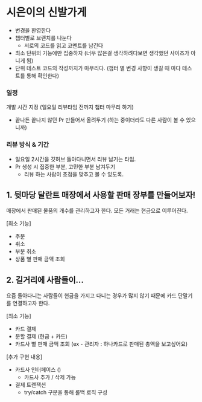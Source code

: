 # 시은이의 신발가게
* 변경을 환영한다
* 챕터별로 브랜치를 나눈다
    * 서로의 코드를 읽고 코멘트를 남긴다
* 최소  단위의 기능에만 집중하자 (너무 많은걸 생각하려다보면 생각했던 사이즈가 아니게 됨)
* 단위 테스트 코드의 작성까지가 마무리다. (챕터 별 변경 사항이 생길 때 마다 테스트를 통해 확인한다)



### 일정

개발 시간 지정 (일요일 리뷰타임 전까지 챕터 마무리 하기)

* 끝나든 끝나지 않던 Pr 만들어서 올려두기 (하는 중이더라도 다른 사람이 볼 수 있으니까)

### 리뷰 방식 & 기간

* 일요일 2시간을 깃허브 돌아다니면서 리뷰 남기는 타임.
* Pr 생성 시 집중한 부분, 고민한 부분 남겨두기
    * 리뷰 하는 사람이 초점을 맞추고 볼 수 있도록.



## 1. 뒷마당 달란트 매장에서 사용할 판매 장부를 만들어보자!

매장에서 판매된 물품의 개수를 관리하고자 한다.
모든 거래는 현금으로 이루어진다.

[최소 기능]

* 주문
* 취소
* 부분 취소
* 상품 별 판매 금액 조회



## 2. 길거리에 사람들이...

요즘 돌아다니는 사람들이 현금을 가지고 다니는 경우가 많지 않기 때문에 카드 단말기를 연결하고자 한다.

[최소 기능]

* 카드 결제
* 분할 결제 (현금 + 카드)
* 카드사 별 판매 금액 조회 (ex - 관리자 : 하나카드로 판매된 총액을 보고싶어요)

[추가 구현 내용]
* 카드사 인터페이스 ()
  * 카드사 추가 / 삭제 가능
* 결제 트랜잭션
  * try/catch 구문을 통해 롤백 로직 구성

